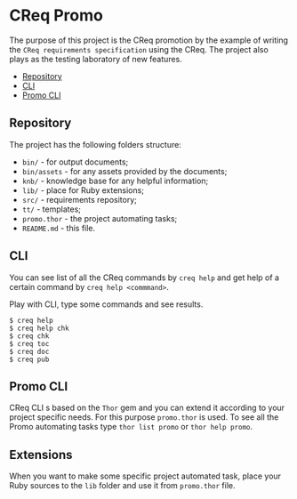 # CReq Promo

The purpose of this project is the CReq promotion by the example of writing the `CReq requirements specification` using the CReq. The project also plays as the testing laboratory of new features.

* [Repository](#repository)
* [CLI](#cli)
* [Promo CLI](#promo-cli)

## Repository

The project has the following folders structure:

* `bin/` - for output documents;
* `bin/assets` - for any assets provided by the documents;
* `knb/` - knowledge base for any helpful information;
* `lib/` - place for Ruby extensions;
* `src/` - requirements repository;
* `tt/` - templates;
* `promo.thor` - the project automating tasks;
* `README.md` - this file.

## CLI

You can see list of all the CReq commands by `creq help` and get help of a certain command by `creq help <commmand>`.

Play with CLI, type some commands and see results.

    $ creq help
    $ creq help chk
    $ creq chk
    $ creq toc
    $ creq doc
    $ creq pub

## Promo CLI

CReq CLI s based on the `Thor` gem and you can extend it according to your project specific needs. For this purpose `promo.thor` is used. To see all the Promo automating tasks type `thor list promo` or `thor help promo`.

## Extensions

When you want to make some specific project automated task, place your Ruby sources to the `lib` folder and use it from `promo.thor` file.
